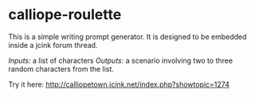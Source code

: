 # calliope-roulette

This is a simple writing prompt generator.
It is designed to be embedded inside a jcink forum thread.

*Inputs:* a list of characters
*Outputs:* a scenario involving two to three random characters from the list.

Try it here: http://calliopetown.jcink.net/index.php?showtopic=1274
